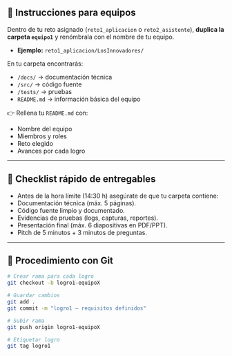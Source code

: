 ## 👥 Instrucciones para equipos  
Dentro de tu reto asignado (`reto1_aplicacion` o `reto2_asistente`), **duplica la carpeta `equipo1`** y renómbrala con el nombre de tu equipo.  

- **Ejemplo:** `reto1_aplicacion/LosInnovadores/`  

En tu carpeta encontrarás:  
- `/docs/` → documentación técnica  
- `/src/` → código fuente  
- `/tests/` → pruebas  
- `README.md` → información básica del equipo  

👉 Rellena tu `README.md` con:  
- Nombre del equipo  
- Miembros y roles  
- Reto elegido  
- Avances por cada logro  

---

## 📝 Checklist rápido de entregables
- Antes de la hora límite (14:30 h) asegúrate de que tu carpeta contiene:
-  Documentación técnica (máx. 5 páginas).
-  Código fuente limpio y documentado.
-  Evidencias de pruebas (logs, capturas, reportes).
-  Presentación final (máx. 6 diapositivas en PDF/PPT).
-  Pitch de 5 minutos + 3 minutos de preguntas.

---

## 🔧 Procedimiento con Git  

```bash
# Crear rama para cada logro
git checkout -b logro1-equipoX

# Guardar cambios
git add .
git commit -m "logro1 – requisitos definidos"

# Subir rama
git push origin logro1-equipoX

# Etiquetar logro
git tag logro1


